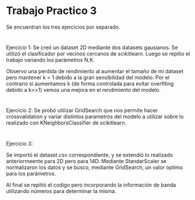 # Trabajo Practico 3
Se encuentran los tres ejercicios por separado.
#
Ejercicio 1:
Se creó un dataset 2D mediante dos datasets gausianos. Se utilizó el clasificador por vecinos cercanos de scikitlearn. 
Luego se repitio el trabajo variando los parámetros N,K.

Observo una perdida de rendimiento al aumentar el tamaño de mi dataset pero mantener k = 1 debido a la gran sensibilidad del modelo.
Por el contrario si aumentamos k (de forma controlada para evitar overfiting debido a k>>1) vemos una mejora en el rendimiento del modelo.
#
Ejercicio 2:
Se probó utilizar GridSearch que nos permite hacer crossvalidation y variar distintos parametros del modelo a utilizar sobre
lo realizado con KNeighborsClassifier de scikitlearn.

#
Ejercicio 3:

Se importó el dataset.csv correspondiente, y se extendió lo realizado anteriormeente para 2D pero para 14D.
Mediante StandarScaler se normalizaron los datos y se busco, mediante GridSearch, un valor óptimo para los parámetros.

Al final se repitió el codigo pero incorporando la información de banda utilizando números para determinar la misma.
